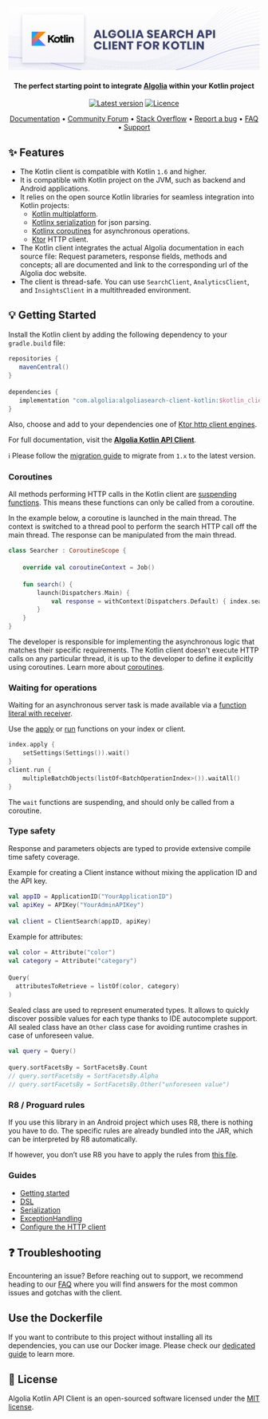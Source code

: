 <p align="center">
  <a href="https://www.algolia.com">
    <img alt="Algolia for Kotlin" src="https://raw.githubusercontent.com/algolia/algoliasearch-client-common/master/banners/kotlin.png" >
  </a>
  
  <h4 align="center">The perfect starting point to integrate <a href="https://algolia.com" target="_blank">Algolia</a> within your Kotlin project</h4>

  <p align="center">
    <a href="https://search.maven.org/search?q=a:algoliasearch-client-kotlin"><img src="https://img.shields.io/maven-central/v/com.algolia/algoliasearch-client-kotlin?label=Download" alt="Latest version"></img></a>
    <a href="https://opensource.org/licenses/MIT"><img src="https://img.shields.io/badge/License-MIT-yellow.svg" alt="Licence"></img></a>
  </p>
</p>

<p align="center">
  <a href="https://www.algolia.com/doc/api-client/getting-started/install/kotlin/" target="_blank">Documentation</a>  •
  <a href="https://discourse.algolia.com" target="_blank">Community Forum</a>  •
  <a href="http://stackoverflow.com/questions/tagged/algolia" target="_blank">Stack Overflow</a>  •
  <a href="https://github.com/algolia/algoliasearch-client-kotlin/issues" target="_blank">Report a bug</a>  •
  <a href="https://www.algolia.com/doc/api-client/troubleshooting/faq/kotlin/" target="_blank">FAQ</a>  •
  <a href="https://www.algolia.com/support" target="_blank">Support</a>
</p>

## ✨ Features

- The Kotlin client is compatible with Kotlin `1.6` and higher.
- It is compatible with Kotlin project on the JVM, such as backend and Android applications.
- It relies on the open source Kotlin libraries for seamless integration into Kotlin projects:
  - [Kotlin multiplatform](https://kotlinlang.org/docs/reference/multiplatform.html).
  - [Kotlinx serialization](https://github.com/Kotlin/kotlinx.serialization) for json parsing.
  - [Kotlinx coroutines](https://github.com/Kotlin/kotlinx.coroutines) for asynchronous operations.
  - [Ktor](https://github.com/ktorio/ktor) HTTP client.
- The Kotlin client integrates the actual Algolia documentation in each source file: Request parameters, response fields, methods and concepts; all are documented and link to the corresponding url of the Algolia doc website.
- The client is thread-safe. You can use `SearchClient`, `AnalyticsClient`, and `InsightsClient` in a multithreaded environment.

## 💡 Getting Started

Install the Kotlin client by adding the following dependency to your `gradle.build` file:

  ```gradle
  repositories {
     mavenCentral()
  }
  
  dependencies {
     implementation "com.algolia:algoliasearch-client-kotlin:$kotlin_client_version"
  }
  ```
Also, choose and add to your dependencies one of [Ktor http client engines](https://ktor.io/docs/http-client-engines.html).

For full documentation, visit the **[Algolia Kotlin API Client](https://www.algolia.com/doc/api-client/getting-started/install/kotlin/)**.

ℹ️ Please follow the [migration guide](docs/guide/Migrate_1.x_2.x.md) to migrate from `1.x` to the latest version.

### Coroutines

All methods performing HTTP calls in the Kotlin client are [suspending functions](https://kotlinlang.org/docs/reference/coroutines/composing-suspending-functions.html#composing-suspending-functions). 
This means these functions can only be called from a coroutine.

In the example below, a coroutine is launched in the main thread.
The context is switched to a thread pool to perform the search HTTP call off the main thread.
The response can be manipulated from the main thread.

```kotlin
class Searcher : CoroutineScope {

    override val coroutineContext = Job()

    fun search() {
        launch(Dispatchers.Main) {
            val response = withContext(Dispatchers.Default) { index.search() }
        }
    }
}
```

The developer is responsible for implementing the asynchronous logic that matches their specific requirements.
The Kotlin client doesn't execute HTTP calls on any particular thread, it is up to the developer to define it explicitly using coroutines.
Learn more about [coroutines](https://kotlinlang.org/docs/reference/coroutines/coroutines-guide.html).


### Waiting for operations

Waiting for an asynchronous server task is made available via a [function literal with receiver](https://kotlinlang.org/docs/reference/lambdas.html#function-literals-with-receiver).

Use the [apply](https://kotlinlang.org/api/latest/jvm/stdlib/kotlin/apply.html) or [run](https://kotlinlang.org/api/latest/jvm/stdlib/kotlin/run.html) functions on your index or client.

```kotlin
index.apply {
    setSettings(Settings()).wait()
}
client.run {
    multipleBatchObjects(listOf<BatchOperationIndex>()).waitAll()
}
```

The `wait` functions are suspending, and should only be called from a coroutine.

### Type safety

Response and parameters objects are typed to provide extensive compile time safety coverage.

Example for creating a Client instance without mixing the application ID and the API key.

```kotlin
val appID = ApplicationID("YourApplicationID")
val apiKey = APIKey("YourAdminAPIKey")

val client = ClientSearch(appID, apiKey)
```

Example for attributes:

```kotlin
val color = Attribute("color")
val category = Attribute("category")

Query(
  attributesToRetrieve = listOf(color, category)
)
```

Sealed class are used to represent enumerated types. It allows to quickly discover possible values for each type thanks to IDE autocomplete support.
All sealed class have an `Other` class case for avoiding runtime crashes in case of unforeseen value.

```kotlin
val query = Query()

query.sortFacetsBy = SortFacetsBy.Count
// query.sortFacetsBy = SortFacetsBy.Alpha
// query.sortFacetsBy = SortFacetsBy.Other("unforeseen value")
```

### R8 / Proguard rules

If you use this library in an Android project which uses R8, there is nothing you have to do. The specific rules are 
already bundled into the JAR, which can be interpreted by R8 automatically.

If however, you don’t use R8 you have to apply the rules from [this file](client/src/jvmMain/resources/META-INF/proguard/algoliasearch.pro).

### Guides

- [Getting started](https://github.com/algolia/algoliasearch-client-kotlin/tree/master/docs/GettingStarted.md)
- [DSL](https://github.com/algolia/algoliasearch-client-kotlin/tree/master/docs/DSL.md)
- [Serialization](https://github.com/algolia/algoliasearch-client-kotlin/tree/master/docs/Serialization.md)
- [ExceptionHandling](https://github.com/algolia/algoliasearch-client-kotlin/tree/master/docs/ExceptionHandling.md)
- [Configure the HTTP client](https://github.com/algolia/algoliasearch-client-kotlin/tree/master/docs/HTTPClient.md)

## ❓ Troubleshooting

Encountering an issue? Before reaching out to support, we recommend heading to our [FAQ](https://www.algolia.com/doc/api-client/troubleshooting/faq/kotlin/) where you will find answers for the most common issues and gotchas with the client.

## Use the Dockerfile

If you want to contribute to this project without installing all its dependencies, you can use our Docker image. Please check our [dedicated guide](DOCKER_README.md) to learn more.

## 📄 License

Algolia Kotlin API Client is an open-sourced software licensed under the [MIT license](LICENSE).
